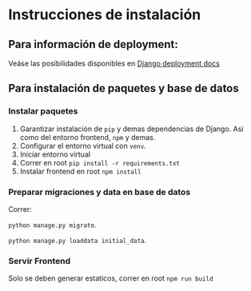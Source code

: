 # Instrucciones de instalación

## Para información de deployment:

Veáse las posibilidades disponibles en [Django deployment docs](https://docs.djangoproject.com/en/3.0/howto/deployment/)

## Para instalación de paquetes y base de datos

### Instalar paquetes

1. Garantizar instalación de `pip` y demas dependencias de Django. Asi como del entorno frontend, `npm` y demas.
2. Configurar el entorno virtual con `venv`.
3. Iniciar entorno virtual
4. Correr en root `pip install -r requirements.txt`
5. Instalar frontend en root `npm install`

### Preparar migraciones y data en base de datos

Correr:

`python manage.py migrate`.

`python manage.py loaddata initial_data`.

### Servir Frontend

Solo se deben generar estaticos, correr en root `npm run build`
